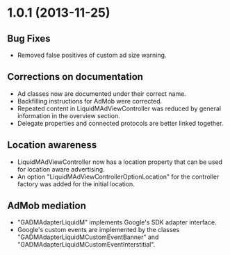 1.0.1 (2013-11-25)
==================

Bug Fixes
---------

- Removed false positives of custom ad size warning.

Corrections on documentation
----------------------------

- Ad classes now are documented under their correct name.
- Backfilling instructions for AdMob were corrected.
- Repeated content in LiquidMAdViewController was reduced by general information in the overview section.
- Delegate properties and connected protocols are better linked together.

Location awareness
------------------

- LiquidMAdViewController now has a location property that can be used for location aware advertising.
- An option "LiquidMAdViewControllerOptionLocation" for the controller factory was added for the initial location.

AdMob mediation
---------------

- "GADMAdapterLiquidM" implements Google's SDK adapter interface.
- Google's custom events are implemented by the classes "GADMAdapterLiquidMCustomEventBanner" and "GADMAdapterLiquidMCustomEventInterstitial".


